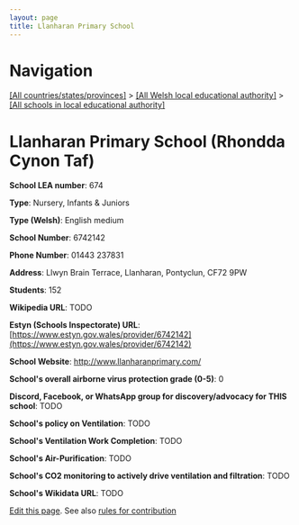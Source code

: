 ```yaml
---
layout: page
title: Llanharan Primary School
---
```

# Navigation

[[All countries/states/provinces]](../../..) > [[All Welsh local educational authority]](../..) > [[All schools in local educational authority]](..)

# Llanharan Primary School (Rhondda Cynon Taf)

**School LEA number**: 674

**Type**: Nursery, Infants & Juniors

**Type (Welsh)**: English medium

**School Number**: 6742142

**Phone Number**: 01443 237831

**Address**: Llwyn Brain Terrace, Llanharan, Pontyclun, CF72 9PW

**Students**: 152

**Wikipedia URL**: TODO

**Estyn (Schools Inspectorate) URL**: [https://www.estyn.gov.wales/provider/6742142](https://www.estyn.gov.wales/provider/6742142)

**School Website**: http://www.llanharanprimary.com/

**School's overall airborne virus protection grade (0-5)**: 0

**Discord, Facebook, or WhatsApp group for discovery/advocacy for THIS school**: TODO

**School's policy on Ventilation**: TODO

**School's Ventilation Work Completion**: TODO

**School's Air-Purification**: TODO

**School's CO2 monitoring to actively drive ventilation and filtration**: TODO

**School's Wikidata URL**: TODO




[Edit this page](https://github.com/ventilate-schools/Wales/edit/prif/./Rhondda_Cynon_Taf/Llanharan_Primary_School.md). See also [rules for contribution](../../../contribution-rules/)